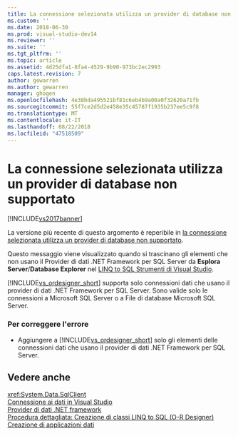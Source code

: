 ```yaml
---
title: La connessione selezionata utilizza un provider di database non supportata | Microsoft Docs
ms.custom: ''
ms.date: 2018-06-30
ms.prod: visual-studio-dev14
ms.reviewer: ''
ms.suite: ''
ms.tgt_pltfrm: ''
ms.topic: article
ms.assetid: 4d25dfa1-8fa4-4529-9b90-973bc2ec2993
caps.latest.revision: 7
author: gewarren
ms.author: gewarren
manager: ghogen
ms.openlocfilehash: 4e38bda495521bf81c6eb4b9a00a0f32620a71fb
ms.sourcegitcommit: 55f7ce2d5d2e458e35c45787f1935b237ee5c9f8
ms.translationtype: MT
ms.contentlocale: it-IT
ms.lasthandoff: 08/22/2018
ms.locfileid: "47518509"
---
```

# <a name="the-selected-connection-uses-an-unsupported-database-provider"></a>La connessione selezionata utilizza un provider di database non supportato
[!INCLUDE[vs2017banner](../includes/vs2017banner.md)]

La versione più recente di questo argomento è reperibile in [la connessione selezionata utilizza un provider di database non supportato](https://docs.microsoft.com/visualstudio/data-tools/the-selected-connection-uses-an-unsupported-database-provider).  
  
  
Questo messaggio viene visualizzato quando si trascinano gli elementi che non usano il Provider di dati .NET Framework per SQL Server da **Esplora Server**/**Database Explorer** nel [LINQ to SQL Strumenti di Visual Studio](../data-tools/linq-to-sql-tools-in-visual-studio2.md).  
  
 [!INCLUDE[vs_ordesigner_short](../includes/vs-ordesigner-short-md.md)] supporta solo connessioni dati che usano il provider di dati .NET Framework per SQL Server. Sono valide solo le connessioni a Microsoft SQL Server o a File di database Microsoft SQL Server.  
  
### <a name="to-correct-this-error"></a>Per correggere l'errore  
  
-   Aggiungere a [!INCLUDE[vs_ordesigner_short](../includes/vs-ordesigner-short-md.md)] solo gli elementi delle connessioni dati che usano il provider di dati .NET Framework per SQL Server.  
  
## <a name="see-also"></a>Vedere anche  
 <xref:System.Data.SqlClient>   
 [Connessione ai dati in Visual Studio](../data-tools/connecting-to-data-in-visual-studio.md)   
 [Provider di dati .NET framework](http://msdn.microsoft.com/library/03a9fc62-2d24-491a-9fe6-d6bdb6dcb131)   
 [Procedura dettagliata: Creazione di classi LINQ to SQL (O-R Designer)](http://msdn.microsoft.com/library/35aad4a4-2e8a-46e2-ae09-5fbfd333c233)   
 [Creazione di applicazioni dati](../data-tools/creating-data-applications.md)


